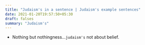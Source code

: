 ```yaml
---
title: "Judaism's in a sentence | Judaism's example sentences"
date: 2021-01-20T19:57:50+05:30
draft: falses
summary: "Judaism's"
---
```

- Nothing but nothingness...`judaism's` not about belief.
                 
